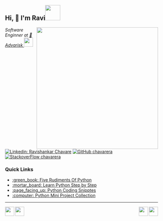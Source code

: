 <h2> Hi, 👋 I'm Ravi<img src="https://media.giphy.com/media/mGcNjsfWAjY5AEZNw6/giphy.gif" width="50"></h2>
<img align='right' src="https://miro.medium.com/max/680/1*IRGHmiGsa16stedQvIaZfw.gif" width="400">
<p><em>Software Enginner at <a href="http://www.advarisk.com"> 🔭 Advarisk  </a><img src="https://media0.giphy.com/media/5h0piMX8ku0xj97W0t/giphy.gif?cid=ecf05e47ei4y7irkcmwjqsevx42bh2fakf436zer7ivam3ag&rid=giphy.gif" width="30">
</em></p>

[![Linkedin: Ravishankar Chavare](https://img.shields.io/badge/-Ravishankar%20chavare-blue?style=flat-square&logo=Linkedin&logoColor=white&link=https://www.linkedin.com/in/ravishankar-chavare-84474a102/)](https://www.linkedin.com/in/ravishankar-chavare-84474a102/)
[![GitHub chavarera](https://img.shields.io/github/followers/chavarera?label=follow&style=social)](https://github.com/chavarera)
[![StackoverFlow chavarera](https://img.shields.io/badge/-Ravishankar%20chavare-orange?style=flat-square&logo=Stackoverflow&logoColor=white&link=https://stackoverflow.com/users/9581027/ravishankar-chavare)](https://stackoverflow.com/users/9581027/ravishankar-chavare)



<h3>Quick Links</h3>
<ul >
  <li><a href="https://github.com/chavarera/FiveRudimentsOfPython">:green_book: Five Rudiments Of Python </a></li>
  <li><a href="  https://chavarera.github.io/python-snippets/">  :mortar_board: Learn Python Step by Step </a></li>
    <li><a href="https://github.com/chavarera/PythonScript">  :page_facing_up: Python Coding Snipptes </a></li>

  <li><a href="https://github.com/chavarera/python-mini-projects">   :computer: Python Mini Project Collection </a></li>
</ul>
<hr/>
 
 
 <p align='center'>
  <img width="30"  align='left' src="https://media1.giphy.com/media/du3J3cXyzhj75IOgvA/giphy.gif?cid=ecf05e47606xz337xsmht436z15o6q5lfdqfmid86fp0j5qc&rid=giphy.gif">
    <img width="30"  align='right' src="https://media.giphy.com/media/KAq5w47R9rmTuvWOWa/giphy.gif">
    <img width="30"  align='left' src="https://media2.giphy.com/media/SS8CV2rQdlYNLtBCiF/giphy.gif">
    <img width="30"  align='right' src="https://media.giphy.com/media/26n7b7PjSOZJwVCmY/giphy.gif">
</p>

 

<!--
**chavarera/chavarera** is a ✨ _special_ ✨ repository because its `README.md` (this file) appears on your GitHub profile.
[![github stats](https://github-readme-stats.vercel.app/api?username=chavarera)](https://github.com/chavarera)

Here are some ideas to get you started:

- 🔭 I’m currently working on ...
- 🌱 I’m currently learning ...
- 👯 I’m looking to collaborate on ...
- 🤔 I’m looking for help with ...
- 💬 Ask me about ...
- 📫 How to reach me: ...
- 😄 Pronouns: ...
- ⚡ Fun fact: ...
-->
